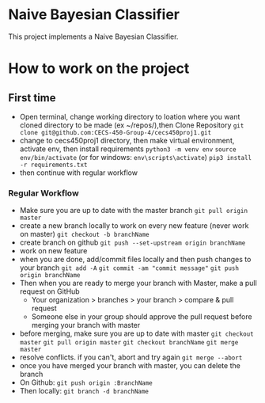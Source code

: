 # Naive Bayesian Classifier
This project implements a Naive Bayesian Classifier.


# How to work on the project
## First time
* Open terminal, change working directory to loation where you want cloned directory to be made (ex ~/repos/),then Clone Repository
`git clone git@github.com:CECS-450-Group-4/cecs450proj1.git`
* change to cecs450proj1 directory, then make virtual environment, activate env, then install requirements
`python3 -m venv env`
`source env/bin/activate` (or for windows: `env\scripts\activate`)
`pip3 install -r requirements.txt`
* then continue with regular workflow
### Regular Workflow
* Make sure you are up to date with the master branch
`git pull origin master`
* create a new branch locally to work on every new feature (never work on master)
`git checkout -b branchName`
* create branch on github
`git push --set-upstream origin branchName`
* work on new feature
* when you are done, add/commit files locally and then push changes to your branch
`git add -A`
`git commit -am "commit message"`
`git push origin branchName`
* Then when you are ready to merge your branch with Master, make a pull request on GitHub
    * Your organization > branches > your branch > compare & pull request
    * Someone else in your group should approve the pull request before merging your branch with master
* before merging, make sure you are up to date with master
`git checkout master`
`git pull origin master`
`git checkout branchName`
`git merge master`
* resolve conflicts.  if you can't, abort and try again
`git merge --abort`
* once you have merged your branch with master, you can delete the branch
* On Github:
`git push origin :BranchName`
* Then locally:
`git branch -d branchName`
